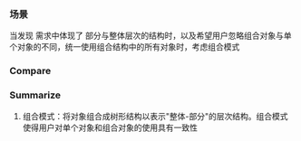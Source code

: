 ### 场景
当发现 需求中体现了 部分与整体层次的结构时，以及希望用户忽略组合对象与单个对象的不同，统一使用组合结构中的所有对象时，考虑组合模式

### Compare


### Summarize
1. 组合模式：将对象组合成树形结构以表示"整体-部分"的层次结构。组合模式使得用户对单个对象和组合对象的使用具有一致性